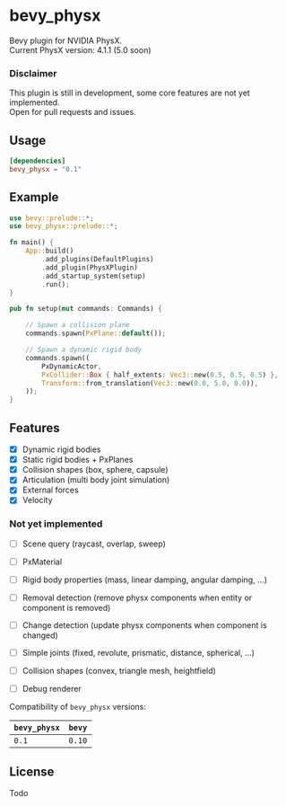 # bevy_physx

Bevy plugin for NVIDIA PhysX.    
Current PhysX version: 4.1.1 (5.0 soon)

### Disclaimer
This plugin is still in development, some core features are not yet implemented.  
Open for pull requests and issues.

## Usage
```toml
[dependencies]
bevy_physx = "0.1"
```

## Example
```rust
use bevy::prelude::*;
use bevy_physx::prelude::*;

fn main() {
    App::build()
        .add_plugins(DefaultPlugins)
        .add_plugin(PhysXPlugin)
        .add_startup_system(setup)
        .run();
}

pub fn setup(mut commands: Commands) {

    // Spawn a collision plane
    commands.spawn(PxPlane::default()); 

    // Spawn a dynamic rigid body
    commands.spawn(( 
        PxDynamicActor,
        PxCollider::Box { half_extents: Vec3::new(0.5, 0.5, 0.5) },
        Transform::from_translation(Vec3::new(0.0, 5.0, 0.0)),
    ));
}
```

## Features
* [x] Dynamic rigid bodies
* [x] Static rigid bodies + PxPlanes
* [x] Collision shapes (box, sphere, capsule)
* [x] Articulation (multi body joint simulation)
* [x] External forces
* [x] Velocity

### Not yet implemented 
* [ ] Scene query (raycast, overlap, sweep)
* [ ] PxMaterial
* [ ] Rigid body properties (mass, linear damping, angular damping, ...)
* [ ] Removal detection (remove physx components when entity or component is removed)
* [ ] Change detection (update physx components when component is changed)
* [ ] Simple joints (fixed, revolute, prismatic, distance, spherical, ...)
* [ ] Collision shapes (convex, triangle mesh, heightfield)
* [ ] Debug renderer


Compatibility of `bevy_physx` versions:

| `bevy_physx`  | `bevy` |
| :--           | :--    |
| `0.1`         | `0.10` |

## License
Todo